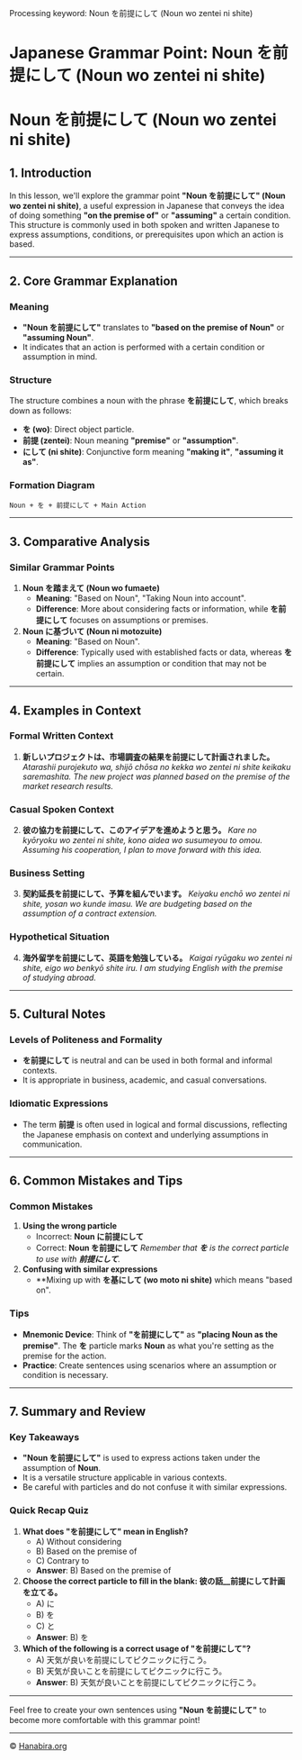 Processing keyword: Noun を前提にして (Noun wo zentei ni shite)
# Japanese Grammar Point: Noun を前提にして (Noun wo zentei ni shite)
# Noun を前提にして (Noun wo zentei ni shite)
## 1. Introduction
In this lesson, we'll explore the grammar point **"Noun を前提にして" (Noun wo zentei ni shite)**, a useful expression in Japanese that conveys the idea of doing something **"on the premise of"** or **"assuming"** a certain condition. This structure is commonly used in both spoken and written Japanese to express assumptions, conditions, or prerequisites upon which an action is based.

---
## 2. Core Grammar Explanation
### Meaning
- **"Noun を前提にして"** translates to **"based on the premise of Noun"** or **"assuming Noun"**.
- It indicates that an action is performed with a certain condition or assumption in mind.
### Structure
The structure combines a noun with the phrase **を前提にして**, which breaks down as follows:
- **を (wo)**: Direct object particle.
- **前提 (zentei)**: Noun meaning **"premise"** or **"assumption"**.
- **にして (ni shite)**: Conjunctive form meaning **"making it"**, **"assuming it as"**.
### Formation Diagram
```
Noun + を + 前提にして + Main Action
```
---
## 3. Comparative Analysis
### Similar Grammar Points
1. **Noun を踏まえて (Noun wo fumaete)**
   - **Meaning**: "Based on Noun", "Taking Noun into account".
   - **Difference**: More about considering facts or information, while **を前提にして** focuses on assumptions or premises.
2. **Noun に基づいて (Noun ni motozuite)**
   - **Meaning**: "Based on Noun".
   - **Difference**: Typically used with established facts or data, whereas **を前提にして** implies an assumption or condition that may not be certain.
---
## 4. Examples in Context
### Formal Written Context
1. **新しいプロジェクトは、市場調査の結果を前提にして計画されました。**
   *Atarashii purojekuto wa, shijō chōsa no kekka wo zentei ni shite keikaku saremashita.*
   *The new project was planned based on the premise of the market research results.*
### Casual Spoken Context
2. **彼の協力を前提にして、このアイデアを進めようと思う。**
   *Kare no kyōryoku wo zentei ni shite, kono aidea wo susumeyou to omou.*
   *Assuming his cooperation, I plan to move forward with this idea.*
### Business Setting
3. **契約延長を前提にして、予算を組んでいます。**
   *Keiyaku enchō wo zentei ni shite, yosan wo kunde imasu.*
   *We are budgeting based on the assumption of a contract extension.*
### Hypothetical Situation
4. **海外留学を前提にして、英語を勉強している。**
   *Kaigai ryūgaku wo zentei ni shite, eigo wo benkyō shite iru.*
   *I am studying English with the premise of studying abroad.*
---
## 5. Cultural Notes
### Levels of Politeness and Formality
- **を前提にして** is neutral and can be used in both formal and informal contexts.
- It is appropriate in business, academic, and casual conversations.
### Idiomatic Expressions
- The term **前提** is often used in logical and formal discussions, reflecting the Japanese emphasis on context and underlying assumptions in communication.
---
## 6. Common Mistakes and Tips
### Common Mistakes
1. **Using the wrong particle**
   - Incorrect: **Noun に前提にして**
   - Correct: **Noun を前提にして**
   *Remember that **を** is the correct particle to use with **前提にして**.*
2. **Confusing with similar expressions**
   - **Mixing up with **を基にして (wo moto ni shite)** which means "based on".
### Tips
- **Mnemonic Device**: Think of **"を前提にして"** as **"placing Noun as the premise"**. The **を** particle marks **Noun** as what you're setting as the premise for the action.
- **Practice**: Create sentences using scenarios where an assumption or condition is necessary.
---
## 7. Summary and Review
### Key Takeaways
- **"Noun を前提にして"** is used to express actions taken under the assumption of **Noun**.
- It is a versatile structure applicable in various contexts.
- Be careful with particles and do not confuse it with similar expressions.
### Quick Recap Quiz
1. **What does "を前提にして" mean in English?**
   - A) Without considering
   - B) Based on the premise of
   - C) Contrary to
   - **Answer**: B) Based on the premise of
2. **Choose the correct particle to fill in the blank: 彼の話__前提にして計画を立てる。**
   - A) に
   - B) を
   - C) と
   - **Answer**: B) を
3. **Which of the following is a correct usage of "を前提にして"?**
   - A) 天気が良いを前提にしてピクニックに行こう。
   - B) 天気が良いことを前提にしてピクニックに行こう。
   - **Answer**: B) 天気が良いことを前提にしてピクニックに行こう。
---
Feel free to create your own sentences using **"Noun を前提にして"** to become more comfortable with this grammar point!


---

© [Hanabira.org](https://hanabira.org)
